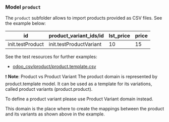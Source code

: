 ### Model `product`

The `product` subfolder allows to import products provided as CSV files. See the example below:

| id | product_variant_ids/id | lst_price | price |
| - | - | - | - |
| init.testProduct | init.testProductVariant | 10 | 15|

See the test resources for further examples:
- [odoo_csv/product/product.template.csv](../odoo_initializer/tests/resources/odoo_csv/product/product.template.csv)


:exclamation:
**Note**: Product vs Product Variant
The product domain is represented by product.template model. It can be used as a template for its variations, called product variants (product.product).

To define a product variant please use Product Variant domain instead.

This domain is the place where to create the mappings between the product and its variants as shown above in the example.